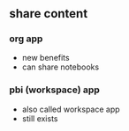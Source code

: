 # **[](https://www.youtube.com/watch?v=lexxTYG4KsA)**

## share content

### org app

- new benefits
- can share notebooks

### pbi (workspace) app

- also called workspace app
- still exists
